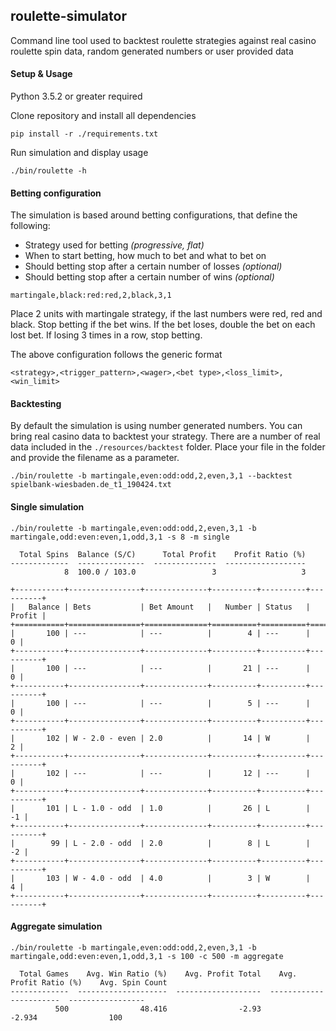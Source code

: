 roulette-simulator
------------------

Command line tool used to backtest roulette strategies against
real casino roulette spin data, random generated numbers or user provided data

#### Setup & Usage

Python 3.5.2 or greater required

Clone repository and install all dependencies
```
pip install -r ./requirements.txt 
```

Run simulation and display usage
```
./bin/roulette -h
```

#### Betting configuration

The simulation is based around betting configurations, that define the following:

* Strategy used for betting *(progressive, flat)*
* When to start betting, how much to bet and what to bet on
* Should betting stop after a certain number of losses *(optional)*
* Should betting stop after a certain number of wins *(optional)*

```
martingale,black:red:red,2,black,3,1
```

Place 2 units with martingale strategy, if the last numbers were red, red and black.
Stop betting if the bet wins. If the bet loses, double the bet on each lost bet.
If losing 3 times in a row, stop betting.

The above configuration follows the generic format
```
<strategy>,<trigger_pattern>,<wager>,<bet type>,<loss_limit>,<win_limit>
```

#### Backtesting

By default the simulation is using number generated numbers. You can bring real casino data
to backtest your strategy. There are a number of real data included in the `./resources/backtest` folder.
Place your file in the folder and provide the filename as a parameter.

```
./bin/roulette -b martingale,even:odd:odd,2,even,3,1 --backtest spielbank-wiesbaden.de_t1_190424.txt
```

#### Single simulation

```
./bin/roulette -b martingale,even:odd:odd,2,even,3,1 -b martingale,odd:even:even,1,odd,3,1 -s 8 -m single
```

```
  Total Spins  Balance (S/C)      Total Profit    Profit Ratio (%)
-------------  ---------------  --------------  ------------------
            8  100.0 / 103.0                 3                   3

+-----------+----------------+--------------+----------+----------+----------+
|   Balance | Bets           | Bet Amount   |   Number | Status   |   Profit |
+===========+================+==============+==========+==========+==========+
|       100 | ---            | ---          |        4 | ---      |        0 |
+-----------+----------------+--------------+----------+----------+----------+
|       100 | ---            | ---          |       21 | ---      |        0 |
+-----------+----------------+--------------+----------+----------+----------+
|       100 | ---            | ---          |        5 | ---      |        0 |
+-----------+----------------+--------------+----------+----------+----------+
|       102 | W - 2.0 - even | 2.0          |       14 | W        |        2 |
+-----------+----------------+--------------+----------+----------+----------+
|       102 | ---            | ---          |       12 | ---      |        0 |
+-----------+----------------+--------------+----------+----------+----------+
|       101 | L - 1.0 - odd  | 1.0          |       26 | L        |       -1 |
+-----------+----------------+--------------+----------+----------+----------+
|        99 | L - 2.0 - odd  | 2.0          |        8 | L        |       -2 |
+-----------+----------------+--------------+----------+----------+----------+
|       103 | W - 4.0 - odd  | 4.0          |        3 | W        |        4 |
+-----------+----------------+--------------+----------+----------+----------+
```

#### Aggregate simulation

```
./bin/roulette -b martingale,even:odd:odd,2,even,3,1 -b martingale,odd:even:even,1,odd,3,1 -s 100 -c 500 -m aggregate
```

```
  Total Games    Avg. Win Ratio (%)    Avg. Profit Total    Avg. Profit Ratio (%)    Avg. Spin Count
-------------  --------------------  -------------------  -----------------------  -----------------
          500                48.416                -2.93                   -2.934                100
```

